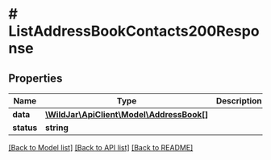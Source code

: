 # # ListAddressBookContacts200Response

## Properties

Name | Type | Description | Notes
------------ | ------------- | ------------- | -------------
**data** | [**\WildJar\ApiClient\Model\AddressBook[]**](AddressBook.md) |  | [optional]
**status** | **string** |  | [optional]

[[Back to Model list]](../../README.md#models) [[Back to API list]](../../README.md#endpoints) [[Back to README]](../../README.md)
